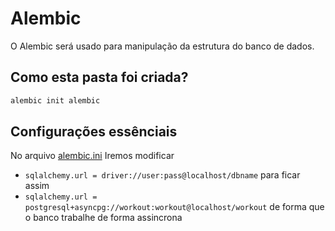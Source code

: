 # Alembic

O Alembic será usado para manipulação da estrutura do banco de dados.

## Como esta pasta foi criada?

```bash
alembic init alembic
```

## Configurações essênciais

No arquivo [alembic.ini](../alembic.ini) Iremos modificar

- `sqlalchemy.url = driver://user:pass@localhost/dbname` para ficar assim
- `sqlalchemy.url = postgresql+asyncpg://workout:workout@localhost/workout` de forma que o banco trabalhe de forma assincrona
